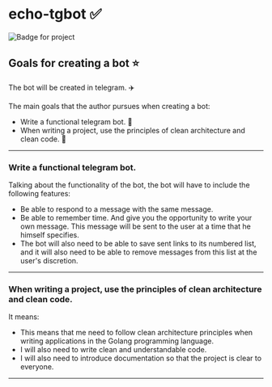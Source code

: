 <!-- ### At the moment, 2 out of 3 goals have been achieved locally, in the process the last functional part related to saving links is being written, the necessary comments are added and unnecessary ones are removed, large code is decomposed into small files for more convenient reading of the code :watch: -->

# echo-tgbot :white_check_mark:

![Badge for project ](https://github.com/user-attachments/assets/9ff9c410-e129-4652-b0b9-7f2a204f916c)


## Goals for creating a bot :star:

The bot will be created in telegram. :airplane:

The main goals that the author pursues when creating a bot:
+ Write a functional telegram bot. :stars:
+ When writing a project, use the principles of clean architecture and clean 
code. :rocket:

---

### Write a functional telegram bot.

Talking about the functionality of the bot, the bot 
will have to include the following features:
+ Be able to respond to a message with the same message.
+ Be able to remember time. And give you the opportunity to
write your own message. This message will be sent to the 
user at a time that he himself specifies.
+ The bot will also need to be able to save sent links to 
its numbered list, and it will also need to be able to 
remove messages from this list at the user's discretion.

---

### When writing a project, use the principles of clean architecture and clean code.

It means:
+ This means that me need to follow clean architecture principles when writing applications in the Golang programming language.
+ I will also need to write clean and understandable code.
+ I will also need to introduce documentation so that the project is clear to everyone.

---
